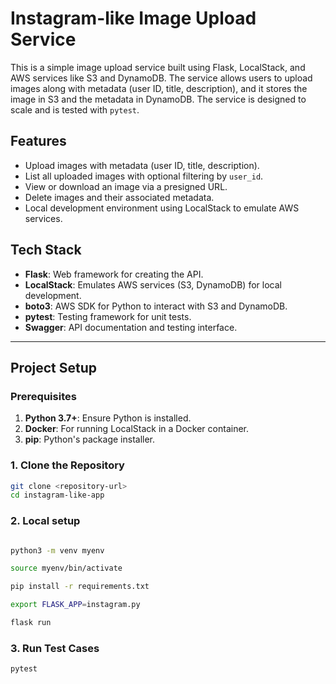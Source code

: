 # Instagram-like Image Upload Service

This is a simple image upload service built using Flask, LocalStack, and AWS services like S3 and DynamoDB. The service allows users to upload images along with metadata (user ID, title, description), and it stores the image in S3 and the metadata in DynamoDB. The service is designed to scale and is tested with `pytest`.

## Features
- Upload images with metadata (user ID, title, description).
- List all uploaded images with optional filtering by `user_id`.
- View or download an image via a presigned URL.
- Delete images and their associated metadata.
- Local development environment using LocalStack to emulate AWS services.

## Tech Stack
- **Flask**: Web framework for creating the API.
- **LocalStack**: Emulates AWS services (S3, DynamoDB) for local development.
- **boto3**: AWS SDK for Python to interact with S3 and DynamoDB.
- **pytest**: Testing framework for unit tests.
- **Swagger**: API documentation and testing interface.

---

## Project Setup

### Prerequisites
1. **Python 3.7+**: Ensure Python is installed.
2. **Docker**: For running LocalStack in a Docker container.
3. **pip**: Python's package installer.

### 1. Clone the Repository
```bash
git clone <repository-url>
cd instagram-like-app
```

### 2. Local setup

```bash

python3 -m venv myenv

source myenv/bin/activate

pip install -r requirements.txt

export FLASK_APP=instagram.py

flask run
```

### 3. Run Test Cases

```bash
pytest
```
